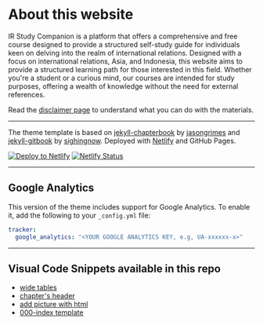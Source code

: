 # About this website

<p>IR Study Companion is a platform that offers a comprehensive and free course designed to provide a structured self-study guide for individuals keen on delving into the realm of international relations. Designed with a focus on international relations, Asia, and Indonesia, this website aims to provide a structured learning path for those interested in this field. Whether you're a student or a curious mind, our courses are intended for study purposes, offering a wealth of knowledge without the need for external references.</p>

Read the [disclaimer page](https://learnintlrelations.online/disclaimer) to understand what you can do with the materials.

---

The theme template is based on [jekyll-chapterbook](https://github.com/jasongrimes/jekyll-chapterbook) by [jasongrimes](https://github.com/jasongrimes) and [jekyll-gitbook](https://github.com/sighingnow/jekyll-gitbook) by [sighingnow](https://github.com/sighingnow). Deployed with [Netlify](https://www.netlify.com/) and GitHub Pages.

[![Deploy to Netlify](https://www.netlify.com/img/deploy/button.svg)](https://app.netlify.com/start/deploy?repository=https://github.com/cantikapf/IR-chapterbook) [![Netlify Status](https://api.netlify.com/api/v1/badges/39455247-3694-45c8-b54f-be619ce4fbb4/deploy-status)](https://app.netlify.com/sites/ir-guide/deploys)

---

## Google Analytics

This version of the theme includes support for Google Analytics. To enable it, add the following to your `_config.yml` file:

```yaml
tracker:
  google_analytics: "<YOUR GOOGLE ANALYTICS KEY, e.g, UA-xxxxxx-x>"
```
---

## Visual Code Snippets available in this repo

- [wide tables](https://github.com/cantikapf/IR-study-companion/blob/master/.vscode/wide%20table.code-snippets)
- [chapter's header](https://github.com/cantikapf/IR-study-companion/blob/master/.vscode/pages%20chapter%20header.code-snippets)
- [add picture with html](https://github.com/cantikapf/IR-study-companion/blob/master/.vscode/picture.code-snippets)
- [000-index template](https://github.com/cantikapf/IR-study-companion/blob/master/.vscode/index.code-snippets)
